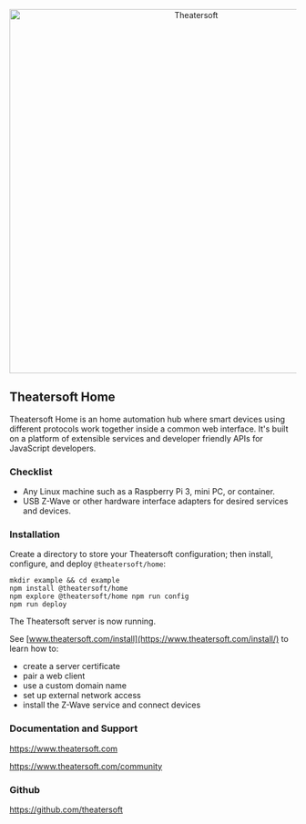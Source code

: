 <p align="center">
<a href="https://www.theatersoft.com">
<img alt="Theatersoft" title="Theatersoft" src="https://www.theatersoft.com/images/theatersoft-logo-text.svg" width="640">
</a>
</p>

## Theatersoft Home
 
Theatersoft Home is an home automation hub where smart devices using different protocols work together inside a common web interface. It's built on a platform of extensible services and developer friendly APIs for JavaScript developers. 

### Checklist
* Any Linux machine such as a Raspberry Pi 3, mini PC, or container.
* USB Z-Wave or other hardware interface adapters for desired services and devices.

### Installation

Create a directory to store your Theatersoft configuration; then install, configure, and deploy `@theatersoft/home`:
```
mkdir example && cd example
npm install @theatersoft/home
npm explore @theatersoft/home npm run config
npm run deploy
```
The Theatersoft server is now running. 

See [www.theatersoft.com/install](https://www.theatersoft.com/install/) to learn how to:
 * create a server certificate
 * pair a web client
 * use a custom domain name
 * set up external network access   
 * install the Z-Wave service and connect devices

### Documentation and Support

https://www.theatersoft.com

https://www.theatersoft.com/community

### Github

https://github.com/theatersoft
